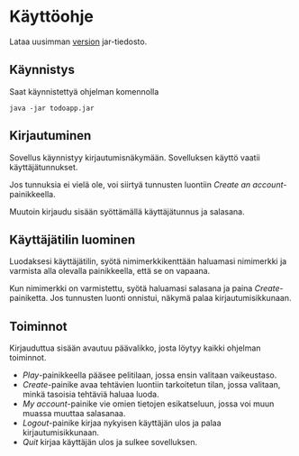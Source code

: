 # Käyttöohje

Lataa uusimman [version](https://github.com/Ptterz/ot-harjoitustyo/releases) jar-tiedosto.

## Käynnistys

Saat käynnistettyä ohjelman komennolla

```
java -jar todoapp.jar
```

## Kirjautuminen

Sovellus käynnistyy kirjautumisnäkymään. Sovelluksen käyttö vaatii käyttäjätunnukset. 

Jos tunnuksia ei vielä ole, voi siirtyä tunnusten luontiin _Create an account_-painikkeella.

Muutoin kirjaudu sisään syöttämällä käyttäjätunnus ja salasana.

## Käyttäjätilin luominen

Luodaksesi käyttäjätilin, syötä nimimerkkikenttään haluamasi nimimerkki ja varmista alla olevalla painikkeella, että se on vapaana.

Kun nimimerkki on varmistettu, syötä haluamasi salasana ja paina _Create_-painiketta. Jos tunnusten luonti onnistui, näkymä palaa kirjautumisikkunaan.

## Toiminnot

Kirjauduttua sisään avautuu päävalikko, josta löytyy kaikki ohjelman toiminnot. 

- _Play_-painikkeella pääsee pelitilaan, jossa ensin valitaan vaikeustaso.
- _Create_-painike avaa tehtävien luontiin tarkoitetun tilan, jossa valitaan, minkä tasoisia tehtäviä haluaa luoda.
- _My account_-painike vie omien tietojen esikatseluun, jossa voi muun muassa muuttaa salasanaa.
- _Logout_-painike kirjaa nykyisen käyttäjän ulos ja palaa kirjautumisikkunaan.
- _Quit_ kirjaa käyttäjän ulos ja sulkee sovelluksen. 

